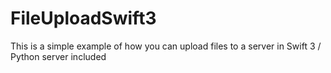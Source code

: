 # FileUploadSwift3
This is a simple example of how you can upload files to a server in Swift 3 / Python server included
